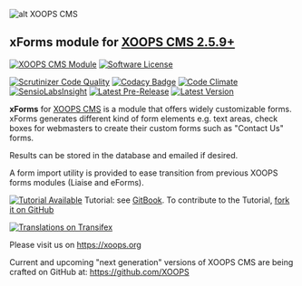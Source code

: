 ![alt XOOPS CMS](https://xoops.org/images/logoXoops4GithubRepository.png)
## xForms module for  [XOOPS CMS 2.5.9+](https://xoops.org)

[![XOOPS CMS Module](https://img.shields.io/badge/XOOPS%20CMS-Module-blue.svg)](https://xoops.org)
[![Software License](https://img.shields.io/badge/license-GPL-brightgreen.svg?style=flat)](https://www.gnu.org/licenses/gpl-2.0.html)

[![Scrutinizer Code Quality](https://img.shields.io/scrutinizer/g/XoopsModules25x/xforms.svg?style=flat)](https://scrutinizer-ci.com/g/XoopsModules25x/xforms/?branch=master)
[![Codacy Badge](https://api.codacy.com/project/badge/Grade/8dfcca5d197149c69e685723afc88be1)](https://www.codacy.com/app/mambax7/xforms_2)
[![Code Climate](https://img.shields.io/codeclimate/github/XoopsModules25x/xforms.svg?style=flat)](https://codeclimate.com/github/XoopsModules25x/xforms)
[![SensioLabsInsight](https://insight.sensiolabs.com/projects/bc9cb9b9-eb36-4dcd-8a50-441f7342a728/mini.png)](https://insight.sensiolabs.com/projects/bc9cb9b9-eb36-4dcd-8a50-441f7342a728)
[![Latest Pre-Release](https://img.shields.io/github/tag/XoopsModules25x/xforms.svg?style=flat)](https://github.com/XoopsModules25x/xforms/tags/)
[![Latest Version](https://img.shields.io/github/release/XoopsModules25x/xforms.svg?style=flat)](https://github.com/XoopsModules25x/xforms/releases/)

**xForms** for [XOOPS CMS](https://xoops.org) is a module that offers widely customizable forms. xForms generates different kind of form elements e.g. text areas, check boxes for webmasters to create their custom forms such as "Contact Us" forms. 

Results can be stored in the database and emailed if desired.

A form import utility is provided to ease transition from previous XOOPS forms modules (Liaise and eForms).

[![Tutorial Available](https://xoops.org/images/tutorial-available-blue.svg)](https://xoops.gitbook.io/xforms-tutorial/) Tutorial: see [GitBook](https://xoops.gitbook.io/xforms-tutorial/).
To contribute to the Tutorial, [fork it on GitHub](https://github.com/XoopsDocs/xforms-tutorial)

[![Translations on Transifex](https://xoops.org/images/translations-transifex-blue.svg)](https://www.transifex.com/xoops)

Please visit us on https://xoops.org

Current and upcoming "next generation" versions of XOOPS CMS are being crafted on GitHub at: https://github.com/XOOPS

